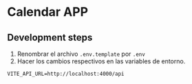 # Calendar APP

## Development steps

1. Renombrar el archivo `.env.template` por `.env`
2. Hacer los cambios respectivos en las variables de entorno.

```
VITE_API_URL=http://localhost:4000/api
```